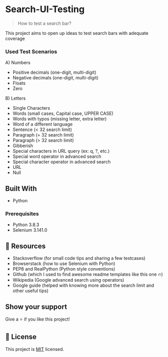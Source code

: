 # Search-UI-Testing

> How to test a search bar?

This project aims to open up ideas to test search bars with adequate coverage

### Used Test Scenarios

A) Numbers
- Positive decimals (one-digit, multi-digit)
- Negative decimals (one-digit, multi-digit)
- Floats
- Zero

B) Letters
- Single Characters
- Words (small cases, Capital case, UPPER CASE)
- Words with typos (missing letter, extra letter)
- Word of a different language
- Sentence (< 32 search limit)
- Paragraph (= 32 search limit)
- Paragraph (> 32 search limit)
- Gibberish
- Special characters in URL query (ex: q, ?, etc.)
- Special word operator in advanced search
- Special character operator in advanced search
- URL
- Null


## Built With

- Python

### Prerequisites

- Python 3.8.3
- Selenium 3.141.0

## 🤝  Resources

- Stackoverflow (for small code tips and sharing a few testcases)
- Browserstack (how to use Selenium with Python)
- PEP8 and RealPython (Python style conventions)
- Github (which I used to find awesome readme templates like this one :fire:)
- Wikipedia (Google advanced search using operators)
- Google guide (helped with knowing more about the search limit and other useful tips)

## Show your support

Give a ⭐️ if you like this project!

## 📝 License

This project is [MIT](./MIT.md) licensed.
